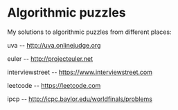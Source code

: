 Algorithmic puzzles
===================

My solutions to algorithmic puzzles from different places:

uva -- http://uva.onlinejudge.org

euler -- http://projecteuler.net

interviewstreet -- https://www.interviewstreet.com

leetcode -- https://leetcode.com

ipcp -- http://icpc.baylor.edu/worldfinals/problems
